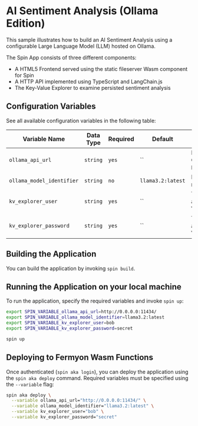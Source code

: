 # AI Sentiment Analysis (Ollama Edition)

This sample illustrates how to build an AI Sentiment Analysis using a configurable Large Language Model (LLM) hosted on Ollama.

The Spin App consists of three different components:

- A HTML5 Frontend served using the static fileserver Wasm component for Spin
- A HTTP API implemented using TypeScript and LangChain.js
- The Key-Value Explorer to examine persisted sentiment analysis

## Configuration Variables

See all available configuration variables in the following table:

| Variable Name | Data Type | Required | Default | Description |
|---------------|-----------|----------|---------|-------------|
| `ollama_api_url` | `string` | `yes` | `` | Root URL of your Ollama Server (e.g., `http://1.1.1.1:11434/`) |
| `ollama_model_identifier` | `string` | `no` | `llama3.2:latest` | Identifier of your LLM running on Ollama |
| `kv_explorer_user` | `string` | `yes` | `` | The username for accessing the Key-Value explorer |
| `kv_explorer_password` | `string` | `yes` | `` | The password for accessing the Key-Value explorer |

## Building the Application

You can build the application by invoking `spin build`.

## Running the Application on your local machine

To run the application, specify the required variables and invoke `spin up`:

```bash
export SPIN_VARIABLE_ollama_api_url=http://0.0.0.0:11434/
export SPIN_VARIABLE_ollama_model_identifier=llama3.2:latest
export SPIN_VARIABLE_kv_explorer_user=bob
export SPIN_VARIABLE_kv_explorer_password=secret

spin up
```

## Deploying to Fermyon Wasm Functions

Once authenticated (`spin aka login`), you can deploy the application using the `spin aka deploy` command. Required variables must be specified using the `--variable` flag:

```bash
spin aka deploy \
  --variable ollama_api_url="http://0.0.0.0:11434/" \
  --variable ollama_model_identifier="llama3.2:latest" \
  --variable kv_explorer_user="bob" \
  --variable kv_explorer_password="secret"
```